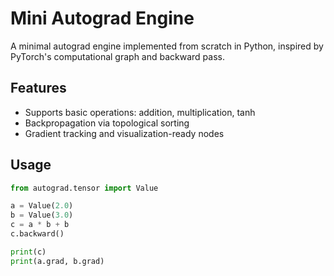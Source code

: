 # Mini Autograd Engine

A minimal autograd engine implemented from scratch in Python, inspired by PyTorch's computational graph and backward pass.

## Features
- Supports basic operations: addition, multiplication, tanh
- Backpropagation via topological sorting
- Gradient tracking and visualization-ready nodes

## Usage

```python
from autograd.tensor import Value

a = Value(2.0)
b = Value(3.0)
c = a * b + b
c.backward()

print(c)
print(a.grad, b.grad)
